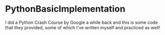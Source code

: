 # PythonBasicImplementation
I did a Python Crash Course by Google a while back and this is some code that they provided, some of which I've written myself and practiced as well!
